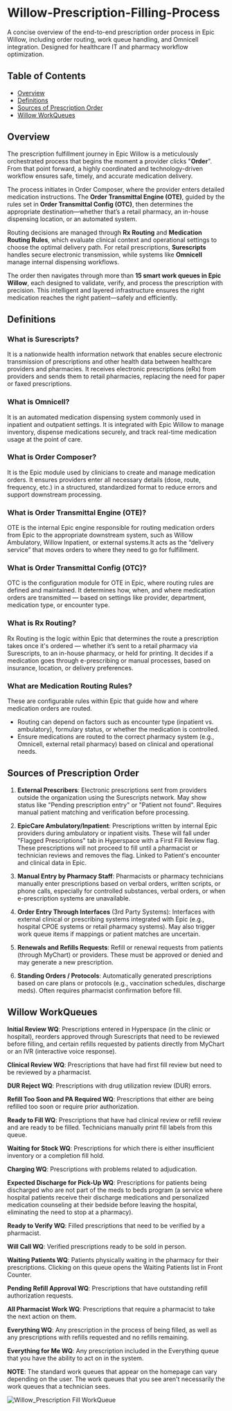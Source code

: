 # Willow-Prescription-Filling-Process
A concise overview of the end-to-end prescription order process in Epic Willow, including order routing, work queue handling, and Omnicell integration. Designed for healthcare IT and pharmacy workflow optimization.

## Table of Contents
- [Overview](#overview)
- [Definitions](#definitions)
- [Sources of Prescription Order](#sources-of-prescription-order)
- [Willow WorkQueues](#willow-workqueues)

## Overview
The prescription fulfillment journey in Epic Willow is a meticulously orchestrated process that begins the moment a provider clicks "**Order**". From that point forward, a highly coordinated and technology-driven workflow ensures safe, timely, and accurate medication delivery.

The process initiates in Order Composer, where the provider enters detailed medication instructions. The **Order Transmittal Engine (OTE)**, guided by the rules set in **Order Transmittal Config (OTC)**, then determines the appropriate destination—whether that’s a retail pharmacy, an in-house dispensing location, or an automated system.

Routing decisions are managed through **Rx Routing** and **Medication Routing Rules**, which evaluate clinical context and operational settings to choose the optimal delivery path. For retail prescriptions, **Surescripts** handles secure electronic transmission, while systems like **Omnicell** manage internal dispensing workflows.

The order then navigates through more than **15 smart work queues in Epic Willow**, each designed to validate, verify, and process the prescription with precision. This intelligent and layered infrastructure ensures the right medication reaches the right patient—safely and efficiently.

## Definitions
### What is Surescripts?
It is a nationwide health information network that enables secure electronic transmission of prescriptions and other health data between healthcare providers and pharmacies. It receives electronic prescriptions (eRx) from providers and sends them to retail pharmacies, replacing the need for paper or faxed prescriptions.

### What is Omnicell?
It is an automated medication dispensing system commonly used in inpatient and outpatient settings. It is integrated with Epic Willow to manage inventory, dispense medications securely, and track real-time medication usage at the point of care.

### What is Order Composer?
It is the Epic module used by clinicians to create and manage medication orders. It ensures providers enter all necessary details (dose, route, frequency, etc.) in a structured, standardized format to reduce errors and support downstream processing.

### What is Order Transmittal Engine (OTE)?
OTE is the internal Epic engine responsible for routing medication orders from Epic to the appropriate downstream system, such as Willow Ambulatory, Willow Inpatient, or external systems.It acts as the “delivery service” that moves orders to where they need to go for fulfillment.

### What is Order Transmittal Config (OTC)?
OTC is the configuration module for OTE in Epic, where routing rules are defined and maintained. It determines how, when, and where medication orders are transmitted — based on settings like provider, department, medication type, or encounter type.

### What is Rx Routing?
Rx Routing is the logic within Epic that determines the route a prescription takes once it's ordered — whether it’s sent to a retail pharmacy via Surescripts, to an in-house pharmacy, or held for printing. It decides if a medication goes through e-prescribing or manual processes, based on insurance, location, or delivery preferences.

### What are Medication Routing Rules?
These are configurable rules within Epic that guide how and where medication orders are routed. 
- Routing can depend on factors such as encounter type (inpatient vs. ambulatory), formulary status, or whether the medication is controlled.
- Ensure medications are routed to the correct pharmacy system (e.g., Omnicell, external retail pharmacy) based on clinical and operational needs.

## Sources of Prescription Order
1. **External Prescribers**: Electronic prescriptions sent from providers outside the organization using the Surescripts network. May show status like "Pending prescription entry" or "Patient not found". Requires manual patient matching and verification before processing.
   
2. **EpicCare Ambulatory/Inpatient**: Prescriptions written by internal Epic providers during ambulatory or inpatient visits. These will fall under "Flagged Prescriptions" tab in Hyperspace with a First Fill Review flag. These prescriptions will not proceed to fill until a pharmacist or technician reviews and removes the flag. Linked to Patient's encounter and clinical data in Epic.

3. **Manual Entry by Pharmacy Staff**: Pharmacists or pharmacy technicians manually enter prescriptions based on verbal orders, written scripts, or phone calls, especially for controlled substances, verbal orders, or when e-prescription systems are unavailable.

4. **Order Entry Through Interfaces** (3rd Party Systems): Interfaces with external clinical or prescribing systems integrated with Epic (e.g., hospital CPOE systems or retail pharmacy systems). May also trigger work queue items if mappings or patient matches are uncertain.

5. **Renewals and Refills Requests**: Refill or renewal requests from patients (through MyChart) or providers. These must be approved or denied and may generate a new prescription.

6. **Standing Orders / Protocols**: Automatically generated prescriptions based on care plans or protocols (e.g., vaccination schedules, discharge meds). Often requires pharmacist confirmation before fill.

## Willow WorkQueues
**Initial Review WQ**: Prescriptions entered in Hyperspace (in the clinic or hospital), reorders approved through Surescripts that need to be reviewed before filling, and certain refills requested by patients directly from MyChart or an IVR (interactive voice response).

**Clinical Review WQ**: Prescriptions that have had first fill review but need to be reviewed by a pharmacist.

**DUR Reject WQ**: Prescriptions with drug utilization review (DUR) errors.

**Refill Too Soon and PA Required WQ**: Prescriptions that either are being refilled too soon or require prior authorization.

**Ready to Fill WQ**: Prescriptions that have had clinical review or refill review and are ready to be filled. Technicians manually print fill labels from this queue.

**Waiting for Stock WQ**: Prescriptions for which there is either insufficient inventory or a completion fill hold.

**Charging WQ**: Prescriptions with problems related to adjudication.

**Expected Discharge for Pick-Up WQ**: Prescriptions for patients being discharged who are not part of the meds to beds program (a service where hospital patients receive their discharge medications and personalized medication counseling at their bedside before leaving the hospital, eliminating the need to stop at a pharmacy).

**Ready to Verify WQ**: Filled prescriptions that need to be verified by a pharmacist.

**Will Call WQ**: Verified prescriptions ready to be sold in person.

**Waiting Patients WQ**: Patients physically waiting in the pharmacy for their prescriptions. Clicking on this queue opens the Waiting Patients list in Front Counter.

**Pending Refill Approval WQ**: Prescriptions that have outstanding refill authorization requests.

**All Pharmacist Work WQ**: Prescriptions that require a pharmacist to take the next action on them.

**Everything WQ**: Any prescription in the process of being filled, as well as any prescriptions with refills requested and no refills remaining.

**Everything for Me WQ**: Any prescription included in the Everything queue that you have the ability to act on in the system.

**NOTE**: The standard work queues that appear on the homepage can vary depending on the user. The work queues that you see aren't necessarily the work queues that a technician sees.

![Willow_Prescription Fill WorkQueue](https://github.com/user-attachments/assets/f970af98-fe6f-4d39-8247-53ec69f7455f)
